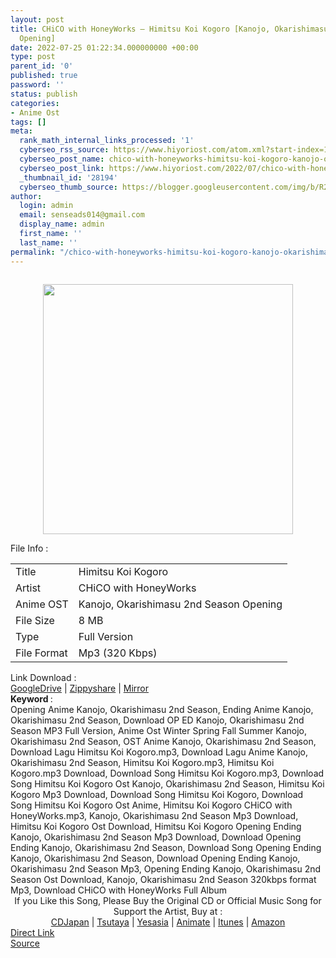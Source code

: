 ```yaml
---
layout: post
title: CHiCO with HoneyWorks – Himitsu Koi Kogoro [Kanojo, Okarishimasu 2nd Season
  Opening]
date: 2022-07-25 01:22:34.000000000 +00:00
type: post
parent_id: '0'
published: true
password: ''
status: publish
categories:
- Anime Ost
tags: []
meta:
  rank_math_internal_links_processed: '1'
  cyberseo_rss_source: https://www.hiyoriost.com/atom.xml?start-index=1
  cyberseo_post_name: chico-with-honeyworks-himitsu-koi-kogoro-kanojo-okarishimasu-2nd-season-opening
  cyberseo_post_link: https://www.hiyoriost.com/2022/07/chico-with-honeyworks-himitsu-koi.html
  _thumbnail_id: '28194'
  cyberseo_thumb_source: https://blogger.googleusercontent.com/img/b/R29vZ2xl/AVvXsEiYkXt372dAw_FzyI7A1sTzid_27tu9srdiHGrJdtS8STFSX-ZP_jjLGPQ-xY3M-C1XrD3unKFoJ5KLUv0JfRkI4t2gu3V0IXs0utwON2V_V9U985IYfuDFkzqMiEYNnQ0akQ1eTdw9cazmQUVI-QbCyYGf3CIC_PSfHtLY_6fH1l6CP3dgAPEGczUP/s400/cover%20%286%29.jpg
author:
  login: admin
  email: senseads014@gmail.com
  display_name: admin
  first_name: ''
  last_name: ''
permalink: "/chico-with-honeyworks-himitsu-koi-kogoro-kanojo-okarishimasu-2nd-season-opening/"
---
```

<div class="separator" style="clear: both"><a href="https://blogger.googleusercontent.com/img/b/R29vZ2xl/AVvXsEiYkXt372dAw_FzyI7A1sTzid_27tu9srdiHGrJdtS8STFSX-ZP_jjLGPQ-xY3M-C1XrD3unKFoJ5KLUv0JfRkI4t2gu3V0IXs0utwON2V_V9U985IYfuDFkzqMiEYNnQ0akQ1eTdw9cazmQUVI-QbCyYGf3CIC_PSfHtLY_6fH1l6CP3dgAPEGczUP/s600/cover%20%286%29.jpg" style="display: block;padding: 1em 0;text-align: center"><img alt border="0" data-original-height="600" data-original-width="600" src="{{ site.baseurl }}/assets/2022/07/cover%20%286%29.jpg" width="400" /></a></div>
<div class="linkdownload">File Info : </div>
<div class="info2" id="Info">
<table>
<tbody>
<tr>
<td class="tablex">Title </td>
<td>Himitsu Koi Kogoro</td>
</tr>
<tr>
<td class="tablex">Artist </td>
<td>CHiCO with HoneyWorks</td>
</tr>
<tr>
<td class="tablex">Anime OST </td>
<td>Kanojo, Okarishimasu 2nd Season Opening</td>
</tr>
<tr>
<td class="tablex">File Size </td>
<td>8 MB</td>
</tr>
<tr>
<td class="tablex">Type </td>
<td>Full Version</td>
</tr>
<tr>
<td class="tablex">File Format </td>
<td>Mp3 (320 Kbps)</td>
</tr>
</tbody>
</table>
</div>
<div class="linkdownload">Link Download : </div>
<div class="listdl"><a href="https://drive.google.com/file/d/1ILgmI2NLrDv2LKsBrz9sKnaSsRiyz941/view?usp=drivesdk" rel="nofollow noopener" target="_blank">GoogleDrive</a> | <a href="https://www78.zippyshare.com/v/WJPX13eJ/file.html" rel="nofollow noopener" target="_blank">Zippyshare</a> | <a href="https://mir.cr/NBFZQ8DE" rel="nofollow noopener" target="_blank">Mirror</a></div>
<div class="keywordz"><b>Keyword </b> :
<div class="tagser">Opening Anime Kanojo, Okarishimasu 2nd Season, Ending Anime Kanojo, Okarishimasu 2nd Season, Download OP ED Kanojo, Okarishimasu 2nd Season MP3 Full Version, Anime Ost Winter Spring Fall Summer Kanojo, Okarishimasu 2nd Season, OST Anime Kanojo, Okarishimasu 2nd Season, Download Lagu Himitsu Koi Kogoro.mp3, Download Lagu Anime Kanojo, Okarishimasu 2nd Season, Himitsu Koi Kogoro.mp3, Himitsu Koi Kogoro.mp3 Download, Download Song Himitsu Koi Kogoro.mp3, Download Song Himitsu Koi Kogoro Ost Kanojo, Okarishimasu 2nd Season, Himitsu Koi Kogoro Mp3 Download, Download Song Himitsu Koi Kogoro, Download Song Himitsu Koi Kogoro Ost Anime, Himitsu Koi Kogoro CHiCO with HoneyWorks.mp3, Kanojo, Okarishimasu 2nd Season Mp3 Download, Himitsu Koi Kogoro Ost Download, Himitsu Koi Kogoro Opening Ending Kanojo, Okarishimasu 2nd Season Mp3 Download, Download Opening Ending Kanojo, Okarishimasu 2nd Season, Download Song Opening Ending Kanojo, Okarishimasu 2nd Season, Download Opening Ending Kanojo, Okarishimasu 2nd Season Mp3, Opening Ending Kanojo, Okarishimasu 2nd Season Ost Download, Kanojo, Okarishimasu 2nd Season 320kbps format Mp3, Download CHiCO with HoneyWorks Full Album</div>
</div>
<div class="buycd" align="center">If you Like this Song, Please Buy the Original CD or Official Music Song for Support the Artist, Buy at : <br /><a href="https://www.cdjapan.co.jp/" target="_blank" rel="noopener">CDJapan</a> | <a href="https://shop.tsutaya.co.jp/" target="_blank" rel="noopener">Tsutaya</a> | <a href="https://www.yesasia.com/" target="_blank" rel="noopener">Yesasia</a> | <a href="https://www.animate-onlineshop.jp/" target="_blank" rel="noopener">Animate</a> | <a href="https://www.apple.com/jp/itunes" target="_blank" rel="noopener">Itunes</a> | <a href="https://amazon.co.jp/" target="_blank" rel="noopener">Amazon</a>
</div>
<div class="divbtn"> <a href="https://handymansurrender.com/fihup8buzv?key=94550f7ce39444073321dde3b8782f97" class="btn"><i class="fa fa-download"></i> Direct Link</a> <br /><a href="https://www.hiyoriost.com/2022/07/chico-with-honeyworks-himitsu-koi.html">Source</a> </div>
